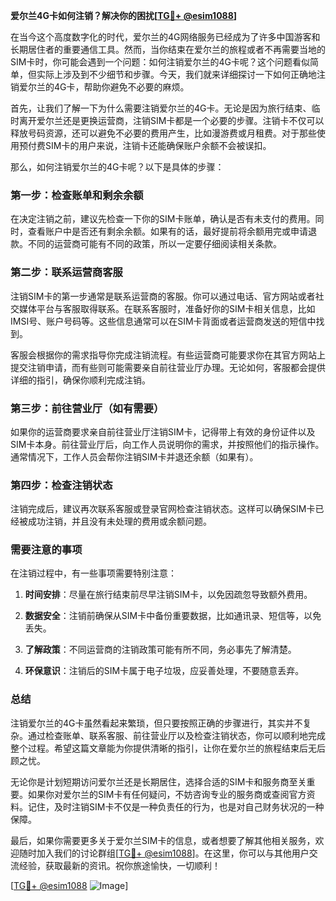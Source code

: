 **爱尔兰4G卡如何注销？解决你的困扰[[TG💪+ @esim1088](https://t.me/s/esim1088)]**

在当今这个高度数字化的时代，爱尔兰的4G网络服务已经成为了许多中国游客和长期居住者的重要通信工具。然而，当你结束在爱尔兰的旅程或者不再需要当地的SIM卡时，你可能会遇到一个问题：如何注销爱尔兰的4G卡呢？这个问题看似简单，但实际上涉及到不少细节和步骤。今天，我们就来详细探讨一下如何正确地注销爱尔兰的4G卡，帮助你避免不必要的麻烦。

首先，让我们了解一下为什么需要注销爱尔兰的4G卡。无论是因为旅行结束、临时离开爱尔兰还是更换运营商，注销SIM卡都是一个必要的步骤。注销卡不仅可以释放号码资源，还可以避免不必要的费用产生，比如漫游费或月租费。对于那些使用预付费SIM卡的用户来说，注销卡还能确保账户余额不会被误扣。

那么，如何注销爱尔兰的4G卡呢？以下是具体的步骤：

### 第一步：检查账单和剩余余额

在决定注销之前，建议先检查一下你的SIM卡账单，确认是否有未支付的费用。同时，查看账户中是否还有剩余余额。如果有的话，最好提前将余额用完或申请退款。不同的运营商可能有不同的政策，所以一定要仔细阅读相关条款。

### 第二步：联系运营商客服

注销SIM卡的第一步通常是联系运营商的客服。你可以通过电话、官方网站或者社交媒体平台与客服取得联系。在联系客服时，准备好你的SIM卡相关信息，比如IMSI号、账户号码等。这些信息通常可以在SIM卡背面或者运营商发送的短信中找到。

客服会根据你的需求指导你完成注销流程。有些运营商可能要求你在其官方网站上提交注销申请，而有些则可能需要亲自前往营业厅办理。无论如何，客服都会提供详细的指引，确保你顺利完成注销。

### 第三步：前往营业厅（如有需要）

如果你的运营商要求亲自前往营业厅注销SIM卡，记得带上有效的身份证件以及SIM卡本身。前往营业厅后，向工作人员说明你的需求，并按照他们的指示操作。通常情况下，工作人员会帮你注销SIM卡并退还余额（如果有）。

### 第四步：检查注销状态

注销完成后，建议再次联系客服或登录官网检查注销状态。这样可以确保SIM卡已经被成功注销，并且没有未处理的费用或余额问题。

### 需要注意的事项

在注销过程中，有一些事项需要特别注意：

1. **时间安排**：尽量在旅行结束前尽早注销SIM卡，以免因疏忽导致额外费用。
   
2. **数据安全**：注销前确保从SIM卡中备份重要数据，比如通讯录、短信等，以免丢失。

3. **了解政策**：不同运营商的注销政策可能有所不同，务必事先了解清楚。

4. **环保意识**：注销后的SIM卡属于电子垃圾，应妥善处理，不要随意丢弃。

### 总结

注销爱尔兰的4G卡虽然看起来繁琐，但只要按照正确的步骤进行，其实并不复杂。通过检查账单、联系客服、前往营业厅以及检查注销状态，你可以顺利地完成整个过程。希望这篇文章能为你提供清晰的指引，让你在爱尔兰的旅程结束后无后顾之忧。

无论你是计划短期访问爱尔兰还是长期居住，选择合适的SIM卡和服务商至关重要。如果你对爱尔兰的SIM卡有任何疑问，不妨咨询专业的服务商或查阅官方资料。记住，及时注销SIM卡不仅是一种负责任的行为，也是对自己财务状况的一种保障。

最后，如果你需要更多关于爱尔兰SIM卡的信息，或者想要了解其他相关服务，欢迎随时加入我们的讨论群组[[TG💪+ @esim1088](https://t.me/s/esim1088)]。在这里，你可以与其他用户交流经验，获取最新的资讯。祝你旅途愉快，一切顺利！

[[TG💪+ @esim1088](https://t.me/s/esim1088) ![Image](https://i.postimg.cc/4NQfJmqS/Snipaste-2025-05-13-00-14-12.png)]